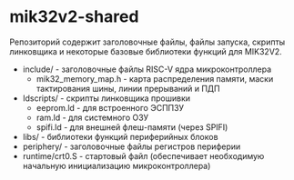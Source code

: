 # mik32v2-shared

Репозиторий содержит заголовочные файлы, файлы запуска, скрипты линковщика и некоторые базовые библиотеки функций для MIK32V2.

  * include/ - заголовочные файлы RISC-V ядра микроконтроллера
    * mik32_memory_map.h - карта распределения памяти, маски тактирования шины, линии прерываний и ПДП
  * ldscripts/ - скрипты линковщика прошивки
    * eeprom.ld - для встроенного ЭСППЗУ
    * ram.ld - для системного ОЗУ
    * spifi.ld - для внешней флеш-памяти (через SPIFI)
  * libs/ - библиотеки функций периферийных блоков
  * periphery/ - заголовочные файлы регистров периферии
  * runtime/crt0.S - стартовый файл (обеспечивает необходимую начальную инициализацию микроконтроллера)
